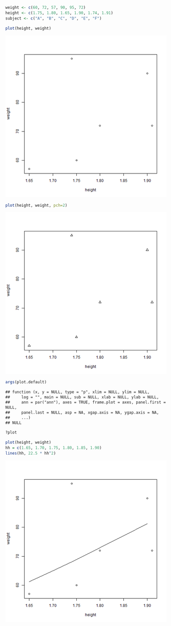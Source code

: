 
``` r
weight <- c(60, 72, 57, 90, 95, 72) 
height <- c(1.75, 1.80, 1.65, 1.90, 1.74, 1.91)
subject <- c("A", "B", "C", "D", "E", "F")
```


``` r
plot(height, weight)
```

![plot of chunk unnamed-chunk-2](fig/07-Canvas/unnamed-chunk-2-1.png)


``` r
plot(height, weight, pch=2)
```

![plot of chunk unnamed-chunk-3](fig/07-Canvas/unnamed-chunk-3-1.png)


``` r
args(plot.default)
```

```
## function (x, y = NULL, type = "p", xlim = NULL, ylim = NULL, 
##     log = "", main = NULL, sub = NULL, xlab = NULL, ylab = NULL, 
##     ann = par("ann"), axes = TRUE, frame.plot = axes, panel.first = NULL, 
##     panel.last = NULL, asp = NA, xgap.axis = NA, ygap.axis = NA, 
##     ...) 
## NULL
```


``` r
?plot
```


``` r
plot(height, weight)
hh = c(1.65, 1.70, 1.75, 1.80, 1.85, 1.90)
lines(hh, 22.5 * hh^2)
```

![plot of chunk unnamed-chunk-6](fig/07-Canvas/unnamed-chunk-6-1.png)

